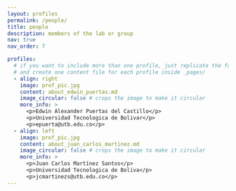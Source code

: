 ```yaml
---
layout: profiles
permalink: /people/
title: people
description: members of the lab or group
nav: true
nav_order: 7

profiles:
  # if you want to include more than one profile, just replicate the following block
  # and create one content file for each profile inside _pages/
  - align: right
    image: prof_pic.jpg
    content: about_edwin_puertas.md
    image_circular: false # crops the image to make it circular
    more_info: >
      <p>Edwin Alexander Puertas del Castillo</p>
      <p>Universidad Tecnologica de Bolivar</p>
      <p>epuerta@utb.edu.co</p>
  - align: left
    image: prof_pic.jpg
    content: about_juan_carlos_martinez.md
    image_circular: false # crops the image to make it circular
    more_info: >
      <p>Juan Carlos Martínez Santos</p>
      <p>Universidad Tecnologica de Boliva</p>
      <p>jcmartinezs@utb.edu.co</p>
---
```

